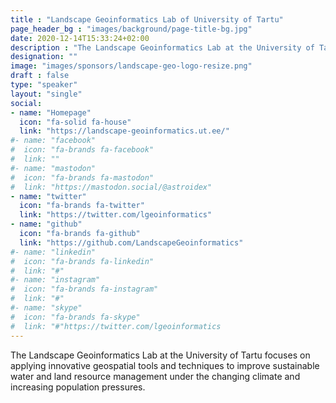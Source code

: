 ```yaml
---
title : "Landscape Geoinformatics Lab of University of Tartu"
page_header_bg : "images/background/page-title-bg.jpg"
date: 2020-12-14T15:33:24+02:00
description : "The Landscape Geoinformatics Lab at the University of Tartu focuses on applying innovative geospatial tools and techniques to improve sustainable water and land resource management under the changing climate and increasing population pressures."
designation: ""
image: "images/sponsors/landscape-geo-logo-resize.png"
draft : false
type: "speaker"
layout: "single"
social:
- name: "Homepage"
  icon: "fa-solid fa-house"
  link: "https://landscape-geoinformatics.ut.ee/"
#- name: "facebook"
#  icon: "fa-brands fa-facebook"
#  link: ""
#- name: "mastodon"
#  icon: "fa-brands fa-mastodon"
#  link: "https://mastodon.social/@astroidex"
- name: "twitter"
  icon: "fa-brands fa-twitter"
  link: "https://twitter.com/lgeoinformatics"
- name: "github"
  icon: "fa-brands fa-github"
  link: "https://github.com/LandscapeGeoinformatics"
#- name: "linkedin"
#  icon: "fa-brands fa-linkedin"
#  link: "#"
#- name: "instagram"
#  icon: "fa-brands fa-instagram"
#  link: "#"
#- name: "skype"
#  icon: "fa-brands fa-skype"
#  link: "#"https://twitter.com/lgeoinformatics
---
```

The Landscape Geoinformatics Lab at the University of Tartu
focuses on applying innovative geospatial tools and techniques to
improve sustainable water and land resource management under the
changing climate and increasing population pressures.
